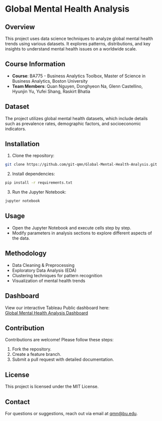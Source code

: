 # Global Mental Health Analysis

## Overview
This project uses data science techniques to analyze global mental health trends using various datasets. It explores patterns, distributions, and key insights to understand mental health issues on a worldwide scale.

## Course Information
- **Course**: BA775 - Business Analytics Toolbox, Master of Science in Business Analytics, Boston University  
- **Team Members**: Quan Nguyen, Donghyeon Na, Glenn Castellino, Hyunjin Yu, Yufei Shang, Raskirt Bhatia

## Dataset
The project utilizes global mental health datasets, which include details such as prevalence rates, demographic factors, and socioeconomic indicators.

## Installation
1. Clone the repository:
```bash
git clone https://github.com/git-qmn/Global-Mental-Health-Analysis.git
```
2. Install dependencies:
```bash
pip install -r requirements.txt
```
3. Run the Jupyter Notebook:
```bash
jupyter notebook
```

## Usage
- Open the Jupyter Notebook and execute cells step by step.
- Modify parameters in analysis sections to explore different aspects of the data.

## Methodology
- Data Cleaning & Preprocessing
- Exploratory Data Analysis (EDA)
- Clustering techniques for pattern recognition
- Visualization of mental health trends

## Dashboard
View our interactive Tableau Public dashboard here:  
[Global Mental Health Analysis Dashboard](https://public.tableau.com/views/GlobalMentalHealthInsights2021-2024/GlobalMentalHealthAnalysis1?:language=en-US&:sid=&:redirect=auth&:display_count=n&:origin=viz_share_link)

## Contribution
Contributions are welcome! Please follow these steps:
1. Fork the repository.
2. Create a feature branch.
3. Submit a pull request with detailed documentation.

## License
This project is licensed under the MIT License.

## Contact
For questions or suggestions, reach out via email at [qmn@bu.edu](mailto:qmn@bu.edu).






